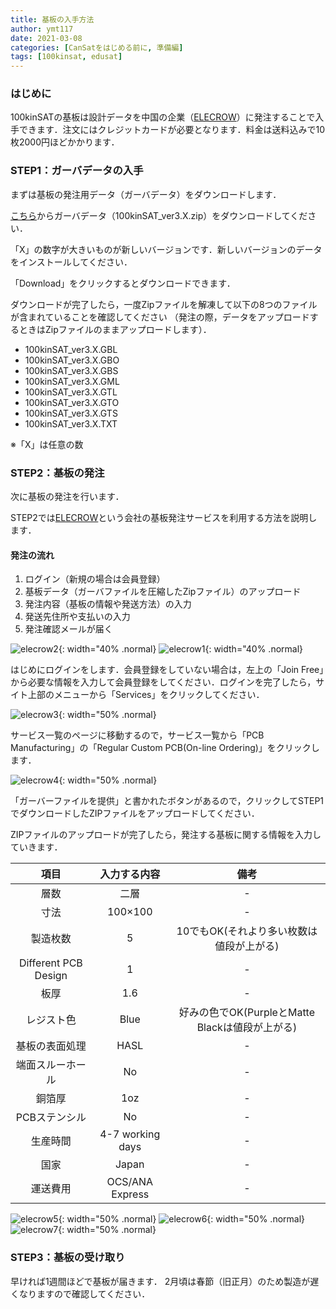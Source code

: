 ```yaml
---
title: 基板の入手方法
author: ymt117
date: 2021-03-08
categories: [CanSatをはじめる前に, 準備編]
tags: [100kinsat, edusat]
---
```


### はじめに

100kinSATの基板は設計データを中国の企業（[ELECROW](https://www.elecrow.com/)）に発注することで入手できます．注文にはクレジットカードが必要となります．料金は送料込みで10枚2000円ほどかかります．

### STEP1：ガーバデータの入手

まずは基板の発注用データ（ガーバデータ）をダウンロードします．

[こちら](https://github.com/100kinsat/100kinSAT/tree/master/data/Gerver)からガーバデータ（100kinSAT_ver3.X.zip）をダウンロードしてください．

「X」の数字が大きいものが新しいバージョンです．新しいバージョンのデータをインストールしてください．

「Download」をクリックするとダウンロードできます．

ダウンロードが完了したら，一度Zipファイルを解凍して以下の8つのファイルが含まれていることを確認してください
（発注の際，データをアップロードするときはZipファイルのままアップロードします）．

 - 100kinSAT_ver3.X.GBL
 - 100kinSAT_ver3.X.GBO
 - 100kinSAT_ver3.X.GBS
 - 100kinSAT_ver3.X.GML
 - 100kinSAT_ver3.X.GTL
 - 100kinSAT_ver3.X.GTO
 - 100kinSAT_ver3.X.GTS
 - 100kinSAT_ver3.X.TXT

※「X」は任意の数

### STEP2：基板の発注

次に基板の発注を行います．

STEP2では[ELECROW](https://www.elecrow.com/)という会社の基板発注サービスを利用する方法を説明します．

#### 発注の流れ

 1. ログイン（新規の場合は会員登録）
 1. 基板データ（ガーバファイルを圧縮したZipファイル）のアップロード
 1. 発注内容（基板の情報や発送方法）の入力
 1. 発送先住所や支払いの入力
 1. 発注確認メールが届く

![elecrow2](/assets/img/post/get-the-pcb-board/elecrow_2.png){: width="40% .normal}
![elecrow1](/assets/img/post/get-the-pcb-board/elecrow_1.png){: width="40% .normal}

はじめにログインをします．会員登録をしていない場合は，左上の「Join Free」から必要な情報を入力して会員登録をしてください．ログインを完了したら，サイト上部のメニューから「Services」をクリックしてください．

![elecrow3](/assets/img/post/get-the-pcb-board/elecrow_3.png){: width="50% .normal}

サービス一覧のページに移動するので，サービス一覧から「PCB Manufacturing」の「Regular Custom PCB(On-line Ordering)」をクリックします．

![elecrow4](/assets/img/post/get-the-pcb-board/elecrow_4.png){: width="50% .normal}

「ガーバーファイルを提供」と書かれたボタンがあるので，クリックしてSTEP1でダウンロードしたZIPファイルをアップロードしてください．

ZIPファイルのアップロードが完了したら，発注する基板に関する情報を入力していきます．

|項目|入力する内容|備考|
|:---:|:---:|:---:|
|層数|二層| - |
|寸法|100×100| - |
|製造枚数|5|10でもOK(それより多い枚数は値段が上がる)|
|Different PCB Design|1| - |
|板厚|1.6| - |
|レジスト色|Blue|好みの色でOK(PurpleとMatte Blackは値段が上がる)|
|基板の表面処理|HASL| - |
|端面スルーホール|No| - |
|銅箔厚|1oz| - |
|PCBステンシル|No| - |
|生産時間|4-7 working days| - |
|国家|Japan| - |
|運送費用|OCS/ANA Express| - |

![elecrow5](/assets/img/post/get-the-pcb-board/elecrow_5.png){: width="50% .normal}
![elecrow6](/assets/img/post/get-the-pcb-board/elecrow_6.png){: width="50% .normal}
![elecrow7](/assets/img/post/get-the-pcb-board/elecrow_7.png){: width="50% .normal}

### STEP3：基板の受け取り

早ければ1週間ほどで基板が届きます．
2月頃は春節（旧正月）のため製造が遅くなりますので確認してください．